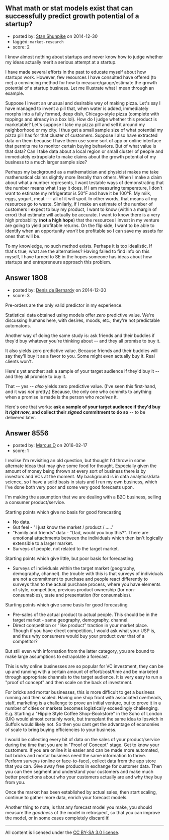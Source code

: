 ## What math or stat models exist that can successfully predict growth potential of a startup?

- posted by: [Stan Shunpike](https://stackexchange.com/users/5251115/stan-shunpike) on 2014-12-30
- tagged: `market-research`
- score: 2

<p>I know almost nothing about startups and never know how to judge whether my ideas actually merit a serious attempt at a startup.  </p>

<p>I have made several efforts in the past to educate myself about how startups work. However, few resources I have consulted have offered (to me) a convincing method for how to measure/gauge/estimate the growth potential of a startup business. Let me illustrate what I mean through an example.  </p>

<p>Suppose I invent an unusual and desirable way of making pizza. Let's say I have managed to invent a pill that, when water is added, immediately morphs into a fully formed, deep dish, Chicago-style pizza (complete with toppings and already in a box lol). How do I judge whether this product is marketable? Let's suppose I take my pizza pill and sell it around my neighborhood or my city. I thus get a small sample size of what potential my pizza pill has for that cluster of customers. Suppose I also have extracted data on them because I have them use some sort of app or online interface that permits me to monitor certain buying behaviors. But of what value is that data? Can I take data about a local region or small cluster of people and immediately extrapolate to make claims about the growth potential of my business to a much larger sample size? </p>

<p>Perhaps my background as a mathematician and physicist makes me take mathematical claims slightly more literally than others. When I make a claim about what a number represents, I want testable ways of demonstrating that the number means what I say it does. If I am measuring temperature, I don't want to estimate my refrigerator is 50°F and have it be 100°F. My milk, eggs, yogurt, meat --- all of it will spoil. In other words, that means all my resources go to waste. Similarly, if I make an estimate of the number of customers I expect to buy my product, I want to know (within a margin of error) that estimate will actually be accurate. I want to know there is a very high probability (<strong>not a high hope</strong>) that the resources I invest in my venture are going to yield profitable returns. On the flip side, I want to be able to identify when an opportunity <em>won't</em> be profitable so I can save my assets for ones that will be. </p>

<p>To my knowledge, no such method exists. Perhaps it is too idealistic. If that's true, what are the alternatives? Having failed to find info on this myself, I have turned to SE in the hopes someone has ideas about how startups and entrepreneurs approach this problem. </p>



## Answer 1808

- posted by: [Denis de Bernardy](https://stackexchange.com/users/182468/denis-de-bernardy) on 2014-12-30
- score: 3

<p>Pre-orders are the only valid predictor in my experience.</p>

<p>Statistical data obtained using models offer <em>zero</em> predictive value. We're discussing humans here, with desires, moods, etc.; they're not predictable automatons.</p>

<p>Another way of doing the same study is: ask friends and their buddies if they'd buy whatever you're thinking about -- and they all promise to buy it.</p>

<p>It also yields zero predictive value. Because friends and their buddies will say they'll buy it as a favor to you. Some might even actually buy it. Real clients won't.</p>

<p>Here's yet another: ask a sample of your target audience if they'd buy it -- and they all promise to buy it.</p>

<p>That -- yes -- <em>also</em> yields zero predictive value. (I've seen this first-hand, and it was <em>not</em> pretty.) Because, the only one who commits to anything when a promise is made is the person who <em>receives</em> it.</p>

<p>Here's one that works: <strong>ask a sample of your target audience if they'd buy it <em>right now</em>, and collect their <em>signed</em> commitment to do so</strong> -- to be delivered later.</p>



## Answer 8556

- posted by: [Marcus D](https://stackexchange.com/users/258531/marcus-d) on 2016-02-17
- score: 1

<p>I realise I'm revisiting an old question, but thought I'd throw in some alternate ideas that may give some food for thought. Especially given the amount of money being thrown at every sort of business there is by investors and VCs at the moment. My background is in data analytics/data science, so I have a solid basis in stats and I run my own business, which I've done both very poor and some very good forecasts upon.</p>

<p>I'm making the assumption that we are dealing with a B2C business, selling a consumer product/service.</p>

<p>Starting points which give no basis for good forecasting</p>

<ul>
<li>No data.</li>
<li>Gut feel - "I just know the market / product / ....."</li>
<li>"Family and friends" data - "Dad, would you buy this?". There are emotional attachments between the individuals which then isn't logically extensible to a larger market.</li>
<li>Surveys of people, not related to the target market.</li>
</ul>

<p>Starting points which give little, but poor basis for forecasting</p>

<ul>
<li>Surveys of individuals within the target market (geography, demography, channel). the trouble with this is that surveys of individuals are not a commitment to purchase and people react differently to surveys than to the actual purchase process, where you have elements of style, competition, previous product ownership (for non-consumables), taste and presentation (for consumables). </li>
</ul>

<p>Starting points which give some basis for good forecasting</p>

<ul>
<li>Pre-sales of the actual product to actual people. This should be in the target market - same geography, demography, channel.</li>
<li>Direct competition or "like product" traction in your market place. Though if you have direct competition, I would ask what your USP is, and thus why consumers would buy your product over that of a competitor? </li>
</ul>

<p>But still even with information from the latter category, you are bound to make large assumptions to extrapolate a forecast.</p>

<p>This is why online businesses are so popular for VC investment, they can be up and running with a certain amount of effort/cost/time and be marketed through appropriate channels to the target audience. It is very easy to run a "proof of concept" and then scale on the back of investment. </p>

<p>For bricks and mortar businesses, this is more difficult to get a business running and then scaled. Having one shop front with associated overheads, staff, marketing is a challenge to prove an initial venture, but to prove it in a number of cities or markets becomes logistically exceedingly challenging. E.g. Starting a "Hippie Style Coffee Shop-Bookstore" in the Soho of London (UK) would almost certainly work, but transplant the same idea to Ipswich in Suffolk would likely not. So then you cant get the advantage of economies of scale to bring buying efficiencies to your business.</p>

<p>I would be collecting every bit of data on the sales of your product/service during the time that you are in "Proof of Concept" stage. Get to know your customers. If you are online it is easier and can be made more automated, but bricks and mortar business need the same information to thrive. Perform surveys (online or face-to-face), collect data from the app store that you can. Give away free products in exchange for customer data. Then you can then segment and understand your customers and make much better predictions about who your customers actually are and why they buy from you. </p>

<p>Once the market has been established by actual sales, then start scaling, continue to gather more data, enrich your forecast models.</p>

<p>Another thing to note, is that any forecast model you make, you should measure the <em>goodness</em> of the model in retrospect, so that you can improve the model, or in some cases completely discard it!</p>




---

All content is licensed under the [CC BY-SA 3.0 license](https://creativecommons.org/licenses/by-sa/3.0/).
